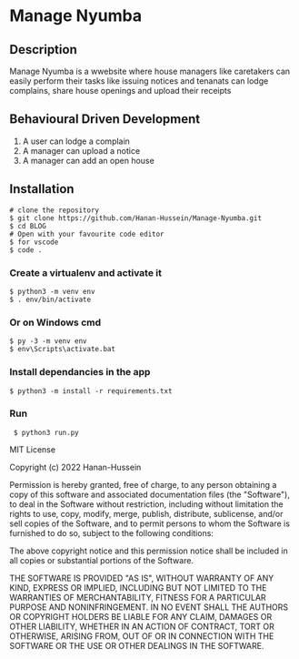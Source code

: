 # Manage Nyumba




## Description 
Manage Nyumba is a wwebsite where house managers like caretakers can easily perform their tasks like issuing notices and tenanats can lodge complains, share house openings and upload their receipts

## Behavioural Driven Development
1. A user can lodge a complain
2. A manager can upload a notice
3. A manager can add an open house

 
## Installation

    # clone the repository
    $ git clone https://github.com/Hanan-Hussein/Manage-Nyumba.git
    $ cd BLOG
    # Open with your favourite code editor
    $ for vscode 
    $ code .
    
    
### Create a virtualenv and activate it

    $ python3 -m venv env
    $ . env/bin/activate

### Or on Windows cmd

    $ py -3 -m venv env
    $ env\Scripts\activate.bat

### Install dependancies in the app

    $ python3 -m install -r requirements.txt 
   
    
 ### Run 
 
     $ python3 run.py 
     
MIT License

Copyright (c) 2022 Hanan-Hussein 

Permission is hereby granted, free of charge, to any person obtaining a copy
of this software and associated documentation files (the "Software"), to deal
in the Software without restriction, including without limitation the rights
to use, copy, modify, merge, publish, distribute, sublicense, and/or sell
copies of the Software, and to permit persons to whom the Software is
furnished to do so, subject to the following conditions:

The above copyright notice and this permission notice shall be included in all
copies or substantial portions of the Software.

THE SOFTWARE IS PROVIDED "AS IS", WITHOUT WARRANTY OF ANY KIND, EXPRESS OR
IMPLIED, INCLUDING BUT NOT LIMITED TO THE WARRANTIES OF MERCHANTABILITY,
FITNESS FOR A PARTICULAR PURPOSE AND NONINFRINGEMENT. IN NO EVENT SHALL THE
AUTHORS OR COPYRIGHT HOLDERS BE LIABLE FOR ANY CLAIM, DAMAGES OR OTHER
LIABILITY, WHETHER IN AN ACTION OF CONTRACT, TORT OR OTHERWISE, ARISING FROM,
OUT OF OR IN CONNECTION WITH THE SOFTWARE OR THE USE OR OTHER DEALINGS IN THE
SOFTWARE.


